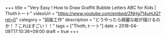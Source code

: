 +++
title =  "Very Easy ! How to Draw Graffiti Bubble Letters ABC for Kids | Thothトート"
videoUrl = "https://www.youtube.com/embed/ZNHg714uHJQ?rel=0"
category = "図画工作"
description = "どうやったら綺麗な絵が描けるのか！？これはすごい！！"
tags = ["Thoth,トート"]
date = 2018-04-08T17:10:36+09:00
draft = true
+++

